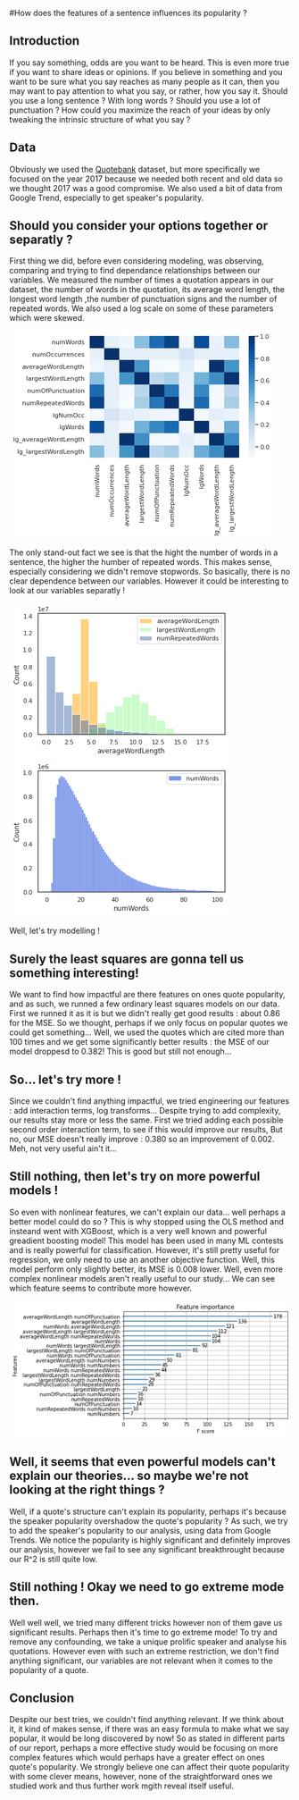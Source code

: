 #How does the features of a sentence influences its popularity ?

## Introduction

If you say something, odds are you want to be heard. This is even more true if you want to share ideas or opinions. If you believe in something and you want to be sure what you say reaches as many people as it can, then you may want to pay attention to what you say, or rather, how you say it. Should you use a long sentence ? With long words ? Should you use a lot of punctuation ? How could you maximize the reach of your ideas by only tweaking the intrinsic structure of what you say ?

## Data

Obviously we used the [Quotebank](https://github.com/epfl-dlab/Quotebank) dataset, but more specifically we focused on the year 2017 because we needed both recent and old data so we thought 2017 was a good compromise.
We also used a bit of data from Google Trend, especially to get speaker's popularity.

## Should you consider your options together or separatly ?

First thing we did, before even considering modeling, was observing, comparing and trying to find dependance relationships between our variables.
We measured the number of times a quotation appears in our dataset, the number of words in the quotation, its average word length, the longest word length ,the number of punctuation signs and the number of repeated words. We also used a log scale on some of these parameters which were skewed.

![heatmap](/graphs/heatmap1.png)

The only stand-out fact we see is that the hight the number of words in a sentence, the higher the humber of repeated words. This makes sense, especially considering we didn't remove stopwords. So basically, there is no clear dependence between our variables. However it could be interesting to look at our variables separatly ! 

![hist](/graphs/hist1.png)
![hist2](/graphs/hist_numWords.png)

Well, let's try modelling !

## Surely the least squares are gonna tell us something interesting!

We want to find how impactful are there features on ones quote popularity, and as such, we runned a few ordinary least squares models on our data. First we runned it as it is but we didn't really get good results : about 0.86 for the MSE. So we thought, perhaps if we only focus on popular quotes we could get something... Well, we used the quotes which are cited more than 100 times and we get some significantly better results : the MSE of our model droppesd to 0.382! This is good but still not enough...

## So... let's try more ! 

Since we couldn't find anything impactful, we tried engineering our features : add interaction terms, log transforms... Despite trying to add complexity, our results stay more or less the same. First we tried adding each possible second order interaction term, to see if this would improve our results, But no, our MSE doesn't really improve : 0.380 so an improvement of 0.002. Meh, not very useful ain't it...

## Still nothing, then let's try on more powerful models !

So even with nonlinear features, we can't explain our data... well perhaps a better model could do so ? This is why stopped using the OLS method and insteand went with XGBoost, which is a very well known and powerful greadient boosting model! This model has been used in many ML contests and is really powerful for classification. However, it's still  pretty useful for regression, we only need to use an another objective function. 
Well, this model perform only slightly better, its MSE is 0.008 lower. Well, even more complex nonlinear models aren't really useful to our study... We can see which feature seems to contribute more however.

![feature comp](/graphs/xgb_plot_importance_reg.png)

## Well, it seems that even powerful models can't explain our theories... so maybe we're not looking at the right things ?

Well, if a quote's structure can't explain its popularity, perhaps it's because the speaker popularity overshadow the quote's popularity ? As such, we try to add the speaker's popularity to our analysis, using data from Google Trends. We notice the popularity is highly significant and definitely improves our analysis, however we fail to see any significant breakthrought because our R^2 is still quite low.

## Still nothing ! Okay we need to go extreme mode then.

Well well well, we tried many different tricks however non of them gave us significant results. Perhaps then it's time to go extreme mode! To try and remove any confounding, we take a unique prolific speaker and analyse his quotations. However even with such an extreme restriction, we don't find anything significant, our variables are not relevant when it comes to the popularity of a quote.

## Conclusion

Despite our best tries, we couldn't find anything relevant. If we think about it, it kind of makes sense, if there was an easy formula to make what we say popular, it would be long discovered by now! So as stated in different parts of our report, perhaps a more effective study would be focusing on more complex features which would perhaps have a greater effect on ones quote's popularity. We strongly believe one can affect their quote popularity with some clever means, however, none of the straightforward ones we studied work and thus further work mgith reveal itself useful.

